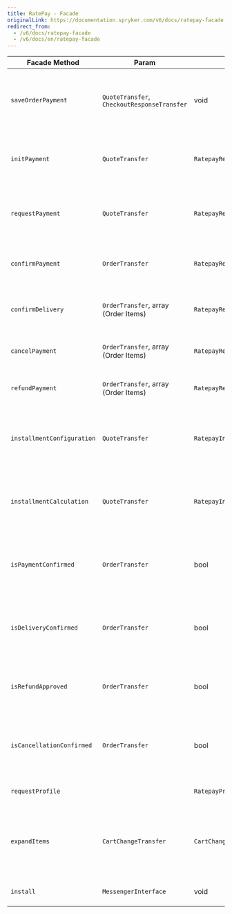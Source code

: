 ```yaml
---
title: RatePay - Facade
originalLink: https://documentation.spryker.com/v6/docs/ratepay-facade
redirect_from:
  - /v6/docs/ratepay-facade
  - /v6/docs/en/ratepay-facade
---
```


| Facade Method | Param | Return | Description |
| --- | --- | --- | --- |
| `saveOrderPayment` | `QuoteTransfer`, `CheckoutResponseTransfer` | void | Saves RatePAY payment method data according to quote and checkout response transfer data. |
| `initPayment` | `QuoteTransfer` | `RatepayResponseTransfer` | Performs the init payment request to RatePAY Gateway to retrieve transaction data. |
| `requestPayment` | `QuoteTransfer` | `RatepayResponseTransfer` | Performs check the customer and order details payment request to RatePAY Gateway. |
| `confirmPayment` | `OrderTransfer` | `RatepayResponseTransfer` | Performs the payment confirmation request to RatePAY Gateway. |
| `confirmDelivery` | `OrderTransfer`, array (Order Items) | `RatepayResponseTransfer` | Performs the delivery confirmation request to RatePAY Gateway. |
| `cancelPayment` | `OrderTransfer`, array (Order Items) | `RatepayResponseTransfer` | Performs the cancel payment request to RatePAY Gateway. |
| `refundPayment` | `OrderTransfer`, array (Order Items) | `RatepayResponseTransfer` | Performs the refund payment request to RatePAY Gateway. |
| `installmentConfiguration` | `QuoteTransfer` | `RatepayInstallmentConfigurationResponseTransfer` | Performs the installment payment method calculator configuration request to RatePAY Gateway. |
| `installmentCalculation` | `QuoteTransfer` | `RatepayInstallmentCalculationResponseTransfer` | Performs the installment payment method calculator calculation request to RatePAY Gateway. |
| `isPaymentConfirmed` | `OrderTransfer` | bool | Checks if the payment confirmation API request got success response from RatePAY Gateway. |
| `isDeliveryConfirmed` | `OrderTransfer` | bool | Checks if the delivery confirmation API request got success response from RatePAY Gateway. |
| `isRefundApproved` | `OrderTransfer` | bool | Checks if the payment refund API request got success response from RatePAY Gateway. |
| `isCancellationConfirmed` | `OrderTransfer` | bool | Checks if the payment cancellation API request got success response from RatePAY Gateway. |
| `requestProfile` |  | `RatepayProfileResponseTransfer` | Retrieves profile data from Ratepay Gateway. |
| `expandItems` | `CartChangeTransfer` | `CartChangeTransfer` | Expands cart items with necessary for RatePAY information (short_description, long_description, etc). |
| `install` | `MessengerInterface` | void | Installs module translations to project glossary. |
